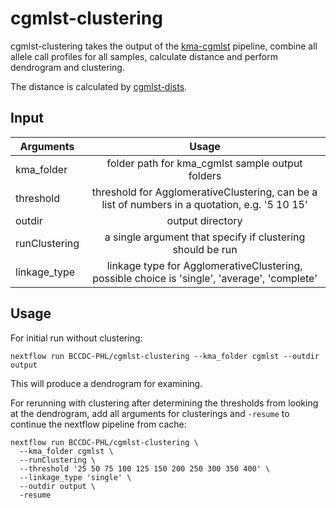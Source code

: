 # cgmlst-clustering

cgmlst-clustering takes the output of the [kma-cgmlst](https://github.com/BCCDC-PHL/kma-cgmlst) pipeline, combine all allele call profiles for all samples, calculate distance and perform dendrogram and clustering.


The distance is calculated by [cgmlst-dists](https://github.com/tseemann/cgmlst-dists).


## Input
| Arguments      | Usage      | 
|----------------|:----------:|
|kma_folder  | folder path for kma_cgmlst sample output folders |
|threshold   | threshold for AgglomerativeClustering, can be a list of numbers in a quotation, e.g. '5 10 15' |
|outdir      | output directory |
|runClustering| a single argument that specify if clustering should be run |
|linkage_type | linkage type for AgglomerativeClustering, possible choice is 'single', 'average', 'complete'|


## Usage

For initial run without clustering:
```
nextflow run BCCDC-PHL/cgmlst-clustering --kma_folder cgmlst --outdir output
```

This will produce a dendrogram for examining.

For rerunning with clustering after determining the thresholds from looking at the dendrogram, add all arguments for clusterings and `-resume` to continue the nextflow pipeline from cache:

```
nextflow run BCCDC-PHL/cgmlst-clustering \
  --kma_folder cgmlst \
  --runClustering \
  --threshold '25 50 75 100 125 150 200 250 300 350 400' \
  --linkage_type 'single' \
  --outdir output \ 
  -resume
```
